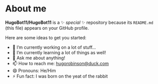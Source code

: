 # About me


**HugoBot11/HugoBot11** is a ✨ _special_ ✨ repository because its `README.md` (this file) appears on your GitHub profile.

Here are some ideas to get you started:

- 🔭 I’m currently working on a lot of stuff...
- 🌱 I’m currently learning a lot of things as well!
- 💬 Ask me about anything!
- 📫 How to reach me: hugorobinson@duck.com
- 😄 Pronouns: He/Him
- ⚡ Fun fact: I was born on the yeat of the rabbit
